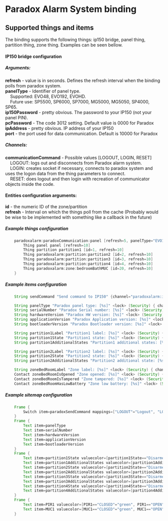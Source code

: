 # Paradox Alarm System binding

## Supported things and items
The binding supports the following things: ip150 bridge, panel thing, partition thing, zone thing. Examples can be seen bellow.

#### IP150 bridge configuration

##### Arguments:

**refresh** - value is in seconds. Defines the refresh interval when the binding polls from paradox system.<br>
**panelType** - Identifier of panel type.<br>
&nbsp;&nbsp;&nbsp;&nbsp;Supported: EVO48, EVO192, EVOHD.<br>
&nbsp;&nbsp;&nbsp;&nbsp;Future use: SP5500, SP6000, SP7000, MG5000, MG5050, SP4000, SP65.<br>
**ip150Password** - pretty obvious. The password to your IP150 (not your panel PIN).<br>
**pcPassword** - The code 3012 setting. Default value is 0000 for Paradox<br>
**ipAddress** - pretty obvious. IP address of your IP150<br>
**port** - the port used for data communication. Default is 10000 for Paradox<br>
##### Channels:

**communicationCommand** - Possible values [LOGOUT, LOGIN, RESET]<br>
&nbsp;&nbsp;&nbsp;&nbsp;LOGOUT: logs out and disconnects from Paradox alarm system.<br>
&nbsp;&nbsp;&nbsp;&nbsp;LOGIN: creates socket if necessary, connects to paradox system and uses the logon data from the thing parameters to connect.<br>
&nbsp;&nbsp;&nbsp;&nbsp;RESET: does logout and then login with recreation of communicator objects inside the code.<br>

#### Entities configuration arguments:

**id** - the numeric ID of the zone/partition<br>
**refresh** - Interval on which the things poll from the cache (Probably would be wise to be implemented with something like a callback in the future)<br>

##### Example things configuration

```java
    paradoxalarm:paradoxCommunication:panel [refresh=5, panelType="EVO192", ip150Password="<YOUR IP150 PASSWORD>", pcPassword="0000", ipAddress="10.10.10.10", port=10000 ] {
        Thing panel panel [refresh=10]
        Thing partition partition1 [id=1, refresh=10]
        Thing paradoxalarm:partition:partition2 [id=2, refresh=10]
        Thing paradoxalarm:partition:partition3 [id=3, refresh=10]
        Thing paradoxalarm:partition:partition4 [id=4, refresh=10]
        Thing paradoxalarm:zone:bedroomBathMUC [id=20, refresh=10]
    }
```

##### Example items configuration

```java
    String sendCommand "Send command to IP150" {channel="paradoxalarm:ip150:communicator:command"}

    String panelType "Paradox panel type: [%s]" <lock> (Security) { channel = "paradoxalarm:panel:ip150:panel:panelType" }
    String serialNumber "Paradox Serial number: [%s]" <lock> (Security) { channel = "paradoxalarm:panel:ip150:panel:serialNumber" }
    String hardwareVersion "Paradox HW version: [%s]" <lock> (Security) { channel = "paradoxalarm:panel:ip150:panel:hardwareVersion" }
    String applicationVersion "Paradox Application version: [%s]" <lock> (Security) { channel = "paradoxalarm:panel:ip150:panel:applicationVersion" }
    String bootloaderVersion "Paradox Bootloader version: [%s]" <lock> (Security) { channel = "paradoxalarm:panel:ip150:panel:bootloaderVersion" }

    String partition1Label "Partition1 label: [%s]" <lock> (Security) { channel = "paradoxalarm:partition:ip150:partition3:label" }
    String partition1State "Partition1 state: [%s]" <lock> (Security) { channel = "paradoxalarm:partition:ip150:partition3:state" }
    String partition1AdditionalStates "Partition1 additional states: [%s]" <lock> (Security) { channel = "paradoxalarm:partition:ip150:partition3:addidionalStates" }

    String partition2Label "Partition2 label: [%s]" <lock> (Security) { channel = "paradoxalarm:partition:ip150:partition2:label" }
    String partition2State "Partition2 state: [%s]" <lock> (Security) { channel = "paradoxalarm:partition:ip150:partition2:state" }
    String partition2AdditionalStates "Partition2 additional state: [%s]" <lock> (Security) { channel = "paradoxalarm:partition:ip150:partition2:addidionalStates" }

    String zoneBedRoomLabel "Zone label: [%s]" <lock> (Security) { channel = "paradoxalarm:zone:ip150:bedroomBathMUC:label" }
    Contact zoneBedRoomIsOpened "Zone opened: [%s]" <lock> (Security) { channel = "paradoxalarm:zone:ip150:bedroomBathMUC:isOpened" }
    Contact zoneBedRoomIsTampered "Zone tampered: [%s]" <lock> (Security) { channel = "paradoxalarm:zone:ip150:bedroomBathMUC:isTampered" }
    Contact zoneBedRoomHasLowBattery "Zone low battery: [%s]" <lock> (Security) { channel = "paradoxalarm:zone:ip150:bedroomBathMUC:hasLowBattery" }
```

##### Example sitemap configuration

```java
    Frame {
        Switch item=paradoxSendCommand mappings=["LOGOUT"="Logout", "LOGIN"="Login", "RESET"="Reset"]
    }
    Frame {
        Text item=panelType
        Text item=serialNumber
        Text item=hardwareVersion
        Text item=applicationVersion
        Text item=bootloaderVersion
    }
    Frame {
        Text item=partition1State valuecolor=[partition1State=="Disarmed"="green", partition1State=="Armed"="red"]
        Text item=partition1AdditionalStates valuecolor=[partition1AdditionalStates=="Disarmed"="green", partition1AdditionalStates=="Armed"="red"]
        Text item=partition2State valuecolor=[partition2State=="Disarmed"="green", partition2State=="Armed"="red"]
        Text item=partition2AdditionalStates valuecolor=[partition2AdditionalStates=="Disarmed"="green", partition2AdditionalStates=="Armed"="red"]
        Text item=partition3State valuecolor=[partition3State=="Disarmed"="green", partition3State=="Armed"="red"]
        Text item=partition3AdditionalStates valuecolor=[partition3AdditionalStates=="Disarmed"="green", partition3AdditionalStates=="Armed"="red"]
        Text item=partition4State valuecolor=[partition4State=="Disarmed"="green", partition4State=="Armed"="red"]
        Text item=partition4AdditionalStates valuecolor=[partition4AdditionalStates=="Disarmed"="green", partition4AdditionalStates=="Armed"="red"]
    }
    Frame {
        Text item=PIR1 valuecolor=[PIR1=="CLOSED"="green", PIR1=="OPEN"="red"]
        Text item=MUC1 valuecolor=[MUC1=="CLOSED"="green", MUC1=="OPEN"="red"]
    }
```
